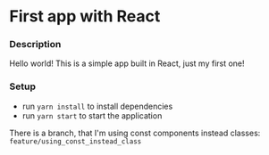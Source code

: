 # First app with React

### Description

Hello world! This is a simple app built in React, just my first one!

### Setup

* run `yarn install` to install dependencies
* run `yarn start` to start the application

There is a branch, that I'm using const components instead classes: `feature/using_const_instead_class`

